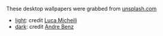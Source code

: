 These desktop wallpapers were grabbed from [unsplash.com](https://unsplash.com)

- [light](https://unsplash.com/photos/ruWkmt3nU58): credit [Luca Micheili](https://unsplash.com/@lucamicheli?utm_source=unsplash&utm_medium=referral&utm_content=creditCopyText)
- [dark](https://unsplash.com/photos/JBkwaYMuhdc): credit [Andre Benz](https://unsplash.com/@trapnation?utm_source=unsplash&utm_medium=referral&utm_content=creditCopyText)
